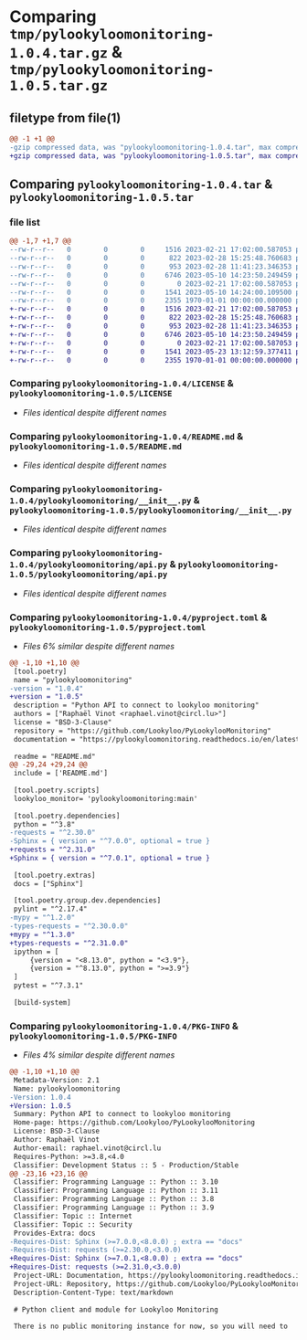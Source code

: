 # Comparing `tmp/pylookyloomonitoring-1.0.4.tar.gz` & `tmp/pylookyloomonitoring-1.0.5.tar.gz`

## filetype from file(1)

```diff
@@ -1 +1 @@
-gzip compressed data, was "pylookyloomonitoring-1.0.4.tar", max compression
+gzip compressed data, was "pylookyloomonitoring-1.0.5.tar", max compression
```

## Comparing `pylookyloomonitoring-1.0.4.tar` & `pylookyloomonitoring-1.0.5.tar`

### file list

```diff
@@ -1,7 +1,7 @@
--rw-r--r--   0        0        0     1516 2023-02-21 17:02:00.587053 pylookyloomonitoring-1.0.4/LICENSE
--rw-r--r--   0        0        0      822 2023-02-28 15:25:48.760683 pylookyloomonitoring-1.0.4/README.md
--rw-r--r--   0        0        0      953 2023-02-28 11:41:23.346353 pylookyloomonitoring-1.0.4/pylookyloomonitoring/__init__.py
--rw-r--r--   0        0        0     6746 2023-05-10 14:23:50.249459 pylookyloomonitoring-1.0.4/pylookyloomonitoring/api.py
--rw-r--r--   0        0        0        0 2023-02-21 17:02:00.587053 pylookyloomonitoring-1.0.4/pylookyloomonitoring/py.typed
--rw-r--r--   0        0        0     1541 2023-05-10 14:24:00.109500 pylookyloomonitoring-1.0.4/pyproject.toml
--rw-r--r--   0        0        0     2355 1970-01-01 00:00:00.000000 pylookyloomonitoring-1.0.4/PKG-INFO
+-rw-r--r--   0        0        0     1516 2023-02-21 17:02:00.587053 pylookyloomonitoring-1.0.5/LICENSE
+-rw-r--r--   0        0        0      822 2023-02-28 15:25:48.760683 pylookyloomonitoring-1.0.5/README.md
+-rw-r--r--   0        0        0      953 2023-02-28 11:41:23.346353 pylookyloomonitoring-1.0.5/pylookyloomonitoring/__init__.py
+-rw-r--r--   0        0        0     6746 2023-05-10 14:23:50.249459 pylookyloomonitoring-1.0.5/pylookyloomonitoring/api.py
+-rw-r--r--   0        0        0        0 2023-02-21 17:02:00.587053 pylookyloomonitoring-1.0.5/pylookyloomonitoring/py.typed
+-rw-r--r--   0        0        0     1541 2023-05-23 13:12:59.377411 pylookyloomonitoring-1.0.5/pyproject.toml
+-rw-r--r--   0        0        0     2355 1970-01-01 00:00:00.000000 pylookyloomonitoring-1.0.5/PKG-INFO
```

### Comparing `pylookyloomonitoring-1.0.4/LICENSE` & `pylookyloomonitoring-1.0.5/LICENSE`

 * *Files identical despite different names*

### Comparing `pylookyloomonitoring-1.0.4/README.md` & `pylookyloomonitoring-1.0.5/README.md`

 * *Files identical despite different names*

### Comparing `pylookyloomonitoring-1.0.4/pylookyloomonitoring/__init__.py` & `pylookyloomonitoring-1.0.5/pylookyloomonitoring/__init__.py`

 * *Files identical despite different names*

### Comparing `pylookyloomonitoring-1.0.4/pylookyloomonitoring/api.py` & `pylookyloomonitoring-1.0.5/pylookyloomonitoring/api.py`

 * *Files identical despite different names*

### Comparing `pylookyloomonitoring-1.0.4/pyproject.toml` & `pylookyloomonitoring-1.0.5/pyproject.toml`

 * *Files 6% similar despite different names*

```diff
@@ -1,10 +1,10 @@
 [tool.poetry]
 name = "pylookyloomonitoring"
-version = "1.0.4"
+version = "1.0.5"
 description = "Python API to connect to lookyloo monitoring"
 authors = ["Raphaël Vinot <raphael.vinot@circl.lu>"]
 license = "BSD-3-Clause"
 repository = "https://github.com/Lookyloo/PyLookylooMonitoring"
 documentation = "https://pylookyloomonitoring.readthedocs.io/en/latest/index.html"
 
 readme = "README.md"
@@ -29,24 +29,24 @@
 include = ['README.md']
 
 [tool.poetry.scripts]
 lookyloo_monitor= 'pylookyloomonitoring:main'
 
 [tool.poetry.dependencies]
 python = "^3.8"
-requests = "^2.30.0"
-Sphinx = { version = "^7.0.0", optional = true }
+requests = "^2.31.0"
+Sphinx = { version = "^7.0.1", optional = true }
 
 [tool.poetry.extras]
 docs = ["Sphinx"]
 
 [tool.poetry.group.dev.dependencies]
 pylint = "^2.17.4"
-mypy = "^1.2.0"
-types-requests = "^2.30.0.0"
+mypy = "^1.3.0"
+types-requests = "^2.31.0.0"
 ipython = [
     {version = "<8.13.0", python = "<3.9"},
     {version = "^8.13.0", python = ">=3.9"}
 ]
 pytest = "^7.3.1"
 
 [build-system]
```

### Comparing `pylookyloomonitoring-1.0.4/PKG-INFO` & `pylookyloomonitoring-1.0.5/PKG-INFO`

 * *Files 4% similar despite different names*

```diff
@@ -1,10 +1,10 @@
 Metadata-Version: 2.1
 Name: pylookyloomonitoring
-Version: 1.0.4
+Version: 1.0.5
 Summary: Python API to connect to lookyloo monitoring
 Home-page: https://github.com/Lookyloo/PyLookylooMonitoring
 License: BSD-3-Clause
 Author: Raphaël Vinot
 Author-email: raphael.vinot@circl.lu
 Requires-Python: >=3.8,<4.0
 Classifier: Development Status :: 5 - Production/Stable
@@ -23,16 +23,16 @@
 Classifier: Programming Language :: Python :: 3.10
 Classifier: Programming Language :: Python :: 3.11
 Classifier: Programming Language :: Python :: 3.8
 Classifier: Programming Language :: Python :: 3.9
 Classifier: Topic :: Internet
 Classifier: Topic :: Security
 Provides-Extra: docs
-Requires-Dist: Sphinx (>=7.0.0,<8.0.0) ; extra == "docs"
-Requires-Dist: requests (>=2.30.0,<3.0.0)
+Requires-Dist: Sphinx (>=7.0.1,<8.0.0) ; extra == "docs"
+Requires-Dist: requests (>=2.31.0,<3.0.0)
 Project-URL: Documentation, https://pylookyloomonitoring.readthedocs.io/en/latest/index.html
 Project-URL: Repository, https://github.com/Lookyloo/PyLookylooMonitoring
 Description-Content-Type: text/markdown
 
 # Python client and module for Lookyloo Monitoring
 
 There is no public monitoring instance for now, so you will need to
```

